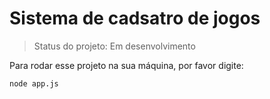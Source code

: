 <h1> Sistema de cadsatro de jogos</h1>

> Status do projeto: Em desenvolvimento

Para rodar esse projeto na sua máquina, por favor digite:

```
node app.js
```
